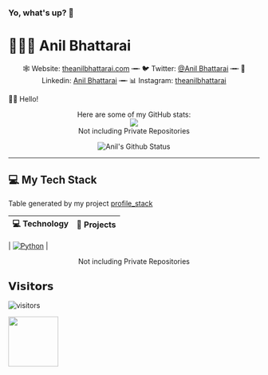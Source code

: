 ### Yo, what's up? 👋
# 👨🏻‍💻 Anil Bhattarai

<p align="center">
🕸 Website: <a href="https://theanilbhattarai.com" target="_blank">theanilbhattarai.com</a> ╼╾ 🐦 Twitter: <a href="https://twitter.nikolavinci.com" target="_blank">@Anil Bhattarai</a> ╼╾ 🔗 Linkedin: <a href="https://linkedin.com/nikolavinci" target="_blank">Anil Bhattarai</a> ╼╾ 📊 Instagram: <a href="https://instagram.com/theanilbhattarai" target="_blank">theanilbhattarai</a>
</p>

👋🏼 Hello! 

<div align="center">
    Here are some of my GitHub stats:
    <br>
    <img src="https://github-readme-stats.vercel.app/api?username=theanilbhattarai&show_icons=true&title_color=37B256&icon_color=37B256&count_private=true&hide_title=true&show_owner=true&hide_border=true&hide=commits,contribs">
    <br>
    Not including Private Repositories
</div>

<div align = "center">

![Anil's Github Status](https://github-readme-stats.vercel.app/api?username=theanilbhattarai&show_icons=true&title_color=3793c4&icon_color=ffbb00&text_color=ffffff&bg_color=000000)

<hr>

</div>

## 💻 My Tech Stack

Table generated by my project [profile_stack](https://github.com/theanilbhattarai/profile_stack)

<!-- START OF PROFILE STACK, DO NOT REMOVE -->
| 💻 **Technology** | 🚀 **Projects** |
|-|-|

| [![Python](https://img.shields.io/static/v1?label=&message=Python&color=3C78A9&logo=python&logoColor=white)](https://www.python.org/) | 

<!-- END OF PROFILE STACK, DO NOT REMOVE -->

<div align="center">
    Not including Private Repositories
</div>

## 𝗩𝗶𝘀𝗶𝘁𝗼𝗿𝘀

![visitors](https://visitor-badge.glitch.me/badge?page_id=theanilbhattarai)

<a href="https://hackclub.com/"><img src="https://assets.hackclub.com/flag-orpheus-left.png" width="100"></a>
